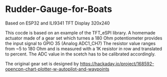 # Rudder-Gauge-for-Boats
Based on ESP32 and ILI9341 TFT Display 320x240

This cocde is based on an example of the TFT_eSPI library.
A homemade actuator made of a gear set which turnes a 180 Ohm potentiometer 
provides the input signal to GPIO 35 (Analog ADC1_CH7)
The resistor value ranges from ~5 to 180 Ohm and is measured with a 1K resistor in row and translated to percent.
The ADC value in the scetch has to be calibrated accordingly.

The original gear set is designed by https://hackaday.io/project/168592-opencpn-chart-plotter-w-autopilot-and-waypoints

